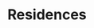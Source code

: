 ---
title: Residences
search_engine_optimization:
    title_tag:
    meta_description:
bathrooms:
    -
        photo: /images/DDP_8335-pano-web.jpg
bedrooms:
    -
        photo: /images/DDP_8335-pano-web.jpg
    -
        photo: /images/DDP_8366-pano-web.jpg
    -
        photo: /images/DDP_8432-web.jpg
    -
        photo: /images/DDP_8492-pano-web.jpg
    -
        photo: /images/DDP_8738-web.jpg
---